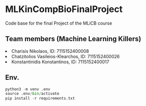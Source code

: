 # MLKinCompBioFinalProject
Code base for the final Project of the MLiCB course

## Team members (Machine Learning Killers)

<li>Charisis Nikolaos, ID: 7115152400008 </li>
<li>Chatzitolios Vasileios-Klearchos, ID: 7115152400026</li>
<li>Konstantinidis Konstantinos, ID: 7115152400017</li>

## Env.
```python
python3 -m venv .env
source .env/bin/activate
pip install -r requirements.txt
```
